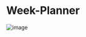 # Week-Planner
![image](https://github.com/UserQA07/Week-Planner-/assets/144763744/8a766135-cf05-42f0-ad8f-5f1e10dd348b)
